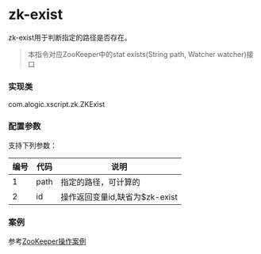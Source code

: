 zk-exist
=======

zk-exist用于判断指定的路径是否存在。

>本指令对应ZooKeeper中的stat exists(String path, Watcher watcher)接口

### 实现类

com.alogic.xscript.zk.ZKExist

### 配置参数

支持下列参数：

| 编号 | 代码 | 说明 |
| ---- | ---- | ---- |
| 1 | path | 指定的路径，可计算的 |
| 2 | id | 操作返回变量id,缺省为$zk-exist |


### 案例

参考[ZooKeeper操作案例](Example.md)